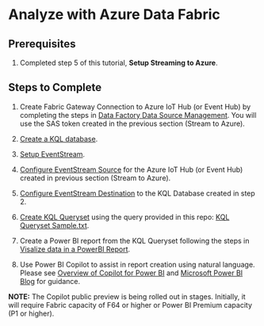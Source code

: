 # Analyze with Azure Data Fabric

## Prerequisites
1. Completed step 5 of this tutorial, **Setup Streaming to Azure**.

## Steps to Complete


1. Create Fabric Gateway Connection to Azure IoT Hub (or Event Hub) by completing the steps in [Data Factory Data Source Management](https://learn.microsoft.com/en-us/fabric/data-factory/data-source-management).  You will use the SAS token created in the previous section (Stream to Azure).

2. [Create a KQL database](https://learn.microsoft.com/en-us/fabric/real-time-analytics/create-database).

3. [Setup EventStream](https://learn.microsoft.com/en-us/fabric/real-time-analytics/event-streams/create-manage-an-eventstream).

4. [Configure EventStream Source](https://learn.microsoft.com/en-us/fabric/real-time-analytics/event-streams/add-manage-eventstream-sources) for the Azure IoT Hub (or Event Hub) created in previous section (Stream to Azure).

5. [Configure EventStream Destination](https://learn.microsoft.com/en-us/fabric/real-time-analytics/event-streams/add-manage-eventstream-destinations) to the KQL Database created in step 2.

6. [Create KQL Queryset](https://learn.microsoft.com/en-us/fabric/real-time-analytics/kusto-query-set) using the query provided in this repo: [KQL Queryset Sample.txt](KQL_Queryset_Sample.txt).

7. Create a Power BI report from the KQL Queryset following the steps in [Visalize data in a PowerBI Report](https://learn.microsoft.com/en-us/fabric/real-time-analytics/create-powerbi-report).

8. Use Power BI Copilot to assist in report creation using natural language.  Please see [Overview of Copilot for Power BI](https://learn.microsoft.com/en-us/power-bi/create-reports/copilot-introduction) and [Microsoft Power BI Blog](https://powerbi.microsoft.com/en-us/blog/empower-power-bi-users-with-microsoft-fabric-and-copilot/) for guidance.

**NOTE:** The Copilot public preview is being rolled out in stages.  Initially, it will require Fabric capacity of F64 or higher or Power BI Premium capacity (P1 or higher).  


